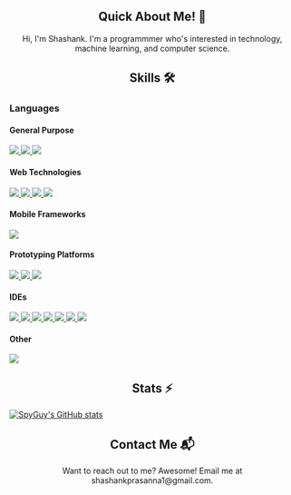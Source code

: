 
<article>
  <h1 align='center'>Quick About Me! 👋</h1>
  <p align='center'>
    Hi, I'm Shashank. I'm a programmmer who's interested in technology, machine learning, and computer science.
  </p>
</article>

<article>
  
  <h1 align='center'>Skills 🛠️</h1>
  
  <h3> Languages </h3>
    <h4>General Purpose</h4>
        <a href='https://www.python.org'>
          <img src='https://img.shields.io/badge/Python-3776AB?style=for-the-badge&logo=python&logoColor=white'></img>
        </a>
        <a href='https://www.java.com'>
          <img src='https://img.shields.io/badge/Java-ED8B00?style=for-the-badge&logo=openjdk&logoColor=white'></img>
        </a>
        <a href='https://www.java.com'>
          <img src='https://img.shields.io/badge/C%2B%2B-00599C?style=for-the-badge&logo=c%2B%2B&logoColor=white'></img>
        </a>
    <h4>Web Technologies</h4>
        <a href='https://developer.mozilla.org/en-US/docs/Web/JavaScript'>
          <img src='https://img.shields.io/badge/JavaScript-323330?style=for-the-badge&logo=javascript&logoColor=F7DF1E'></img>
        </a>
        <a href='https://developer.mozilla.org/en-US/docs/Web/HTML'>
          <img src='https://img.shields.io/badge/HTML-239120?style=for-the-badge&logo=html5&logoColor=white'></img>
        </a>
        <a href='https://developer.mozilla.org/en-US/docs/Web/CSS'>
          <img src='https://img.shields.io/badge/CSS3-1572B6?style=for-the-badge&logo=css3&logoColor=white'></img>
        </a>
        <a href='https://developer.mozilla.org/en-US/docs/Web/CSS'>
          <img src='https://img.shields.io/badge/Markdown-000000?style=for-the-badge&logo=markdown&logoColor=white'></img>
        </a>
    <h4>Mobile Frameworks</h4>
        <a href='https://reactnative.dev/'>
          <img src='https://img.shields.io/badge/React_Native-20232A?style=for-the-badge&logo=react&logoColor=61DAFB'></img>
        </a>
    <h4>Prototyping Platforms</h4>
        <a href='https://www.arduino.cc/'>
          <img src='https://img.shields.io/badge/Arduino-00979D?style=for-the-badge&logo=Arduino&logoColor=white'></img>
        </a>
        <a href='https://adafruit.com'>
          <img src='https://img.shields.io/badge/adafruit-000000?style=for-the-badge&logo=adafruit&logoColor=white'></img>
        </a>
        <a href='https://raspberrypi.org'>
          <img src='https://img.shields.io/badge/Raspberry%20Pi-A22846?style=for-the-badge&logo=Raspberry%20Pi&logoColor=white'></img>
        </a>
     <h4>IDEs</h4>
        <a href='https://raspberrypi.org'>
          <img src='https://img.shields.io/badge/Android_Studio-3DDC84?style=for-the-badge&logo=android-studio&logoColor=white'></img>
        </a>
        <a href='https://raspberrypi.org'>
          <img src='https://img.shields.io/badge/Arduino_IDE-00979D?style=for-the-badge&logo=arduino&logoColor=white'></img>
        </a>
        <a href='https://raspberrypi.org'>
          <img src='https://img.shields.io/badge/Colab-F9AB00?style=for-the-badge&logo=googlecolab&color=525252'></img>
        </a>
        <a href='https://raspberrypi.org'>
          <img src='https://img.shields.io/badge/IntelliJ_IDEA-000000.svg?style=for-the-badge&logo=intellij-idea&logoColor=white'></img>
        </a>
        <a href='https://raspberrypi.org'>
          <img src='https://img.shields.io/badge/PyCharm-000000.svg?&style=for-the-badge&logo=PyCharm&logoColor=white'></img>
        </a>
        <a href='https://raspberrypi.org'>
          <img src='https://img.shields.io/badge/sublime_text-%23575757.svg?&style=for-the-badge&logo=sublime-text&logoColor=important'></img>
        </a>
        <a href='https://raspberrypi.org'>
          <img src='https://img.shields.io/badge/Visual_Studio_Code-0078D4?style=for-the-badge&logo=visual%20studio%20code&logoColor=white'></img>
        </a>
     <h4>Other</h4>
        <a href='https://raspberrypi.org'>
          <img src='https://img.shields.io/badge/Node.js-43853D?style=for-the-badge&logo=node.js&logoColor=white'></img>
        </a> 
   
</article>

<article>
  <h1 align='center'> Stats ⚡</h1>

[![SpyGuy's GitHub stats](https://github-readme-stats.vercel.app/api?username=spyguy0215&theme=tokyonight&show_icons=true&hide_border=true&count_private=true)](https://github.com/SpyGuy0215)
</article>

<article>
  <h1 align='center'>Contact Me 📬</h1>
  <p align='center'>
    Want to reach out to me? Awesome! Email me at shashankprasanna1@gmail.com.
  </p>
</article>

<!---
SpyGuy0215/SpyGuy0215 is a ✨ special ✨ repository because its `README.md` (this file) appears on your GitHub profile.
You can click the Preview link to take a look at your changes.
--->
